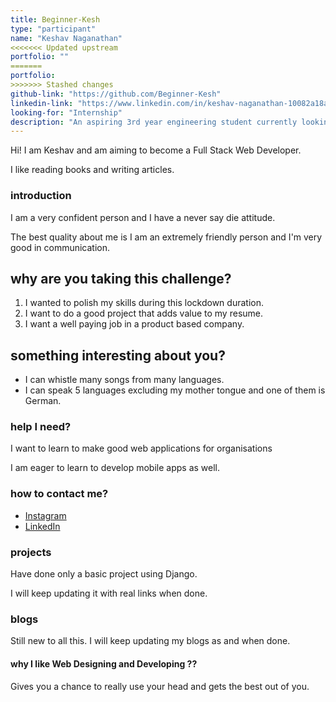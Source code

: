 ```yaml
---
title: Beginner-Kesh
type: "participant"
name: "Keshav Naganathan"
<<<<<<< Updated upstream
portfolio: ""
=======
portfolio:
>>>>>>> Stashed changes
github-link: "https://github.com/Beginner-Kesh"
linkedin-link: "https://www.linkedin.com/in/keshav-naganathan-10082a18a/"
looking-for: "Internship"
description: "An aspiring 3rd year engineering student currently looking for 2020 Summer Internships"
---
```


<p>Hi! I am Keshav and am aiming to become a Full Stack Web Developer.</p>
<p>I like reading books and writing articles.</p>

### introduction

<p>I am a very confident person and I have a never say die attitude.<p>
<p>The best quality about me is I am an extremely friendly person and I'm very good in communication.<p>

## why are you taking this challenge?

<ol>
<li>
I wanted to polish my skills during this lockdown duration.
</li>
<li>
I want to do a good project that adds value to my resume.
</li>
<li>
I want a well paying job in a product based company.
</li>
</ol>

## something interesting about you?
<ul>
<li>
I can whistle many songs from many languages.
</li>
<li>
I can speak 5 languages excluding my mother tongue and one of them is German.
</li>
</ul>

### help I need?

<p>I want to learn to make good web applications for organisations</p>
<p>I am eager to learn to develop mobile apps as well.</p>

### how to contact me?

- <a href="https://www.instagram.com/this__is__kesh/">Instagram</a>
- <a href ="https://www.linkedin.com/in/keshav-naganathan-10082a18a/"> LinkedIn</a>

### projects

Have done only a basic project using Django.

I will keep updating it with real links when done.



### blogs

 Still new to all this.
 I will keep updating my blogs as and when done.

#### why I like Web Designing and Developing ??
<p> Gives you a chance to really use your head and gets the best out of you.</p>
